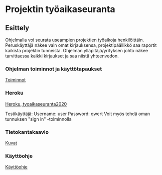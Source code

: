 # Projektin työaikaseuranta

## Esittely

Ohjelmalla voi seurata useampien projektien työaikoja henkilöittäin. Peruskäyttäjä näkee vain omat kirjauksensa, projektipäällikkö saa raportit kaikista projektin tunneista. Ohjelman ylläpitäjä/yrityksen johto näkee tarvittaessa kaikki kirjaukset ja saa niistä yhteenvedon.

### Ohjelman toiminnot ja käyttötapaukset

[Toiminnot](https://github.com/Kahvipuu/Tyoaikaseuranta/blob/master/documentation/kayttotapaukset.md)

### Heroku
[Heroku, tyoaikaseuranta2020](https://tsoha-tyoaikaseuranta2020.herokuapp.com/)

Testikäyttäjä: Username: user Password: qwert
Voit myös tehdä oman tunnuksen "sign in" -toiminnolla

### Tietokantakaavio

[Kuvat](https://github.com/Kahvipuu/Tyoaikaseuranta/blob/master/documentation/kaaviot.md)

### Käyttöohje

[Käyttöohje](https://github.com/Kahvipuu/Tyoaikaseuranta/blob/master/documentation/kayttoohje.md)